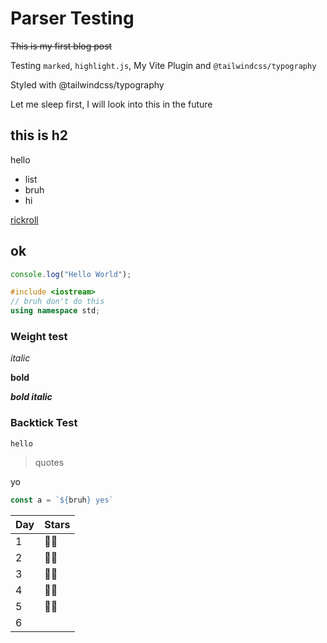 # Parser Testing

~~This is my first blog post~~

Testing `marked`, `highlight.js`, My Vite Plugin and `@tailwindcss/typography`

Styled with @tailwindcss/typography

Let me sleep first, I will look into this in the future

## this is h2

hello

- list
- bruh
- hi

[rickroll](https://www.youtube.com/watch?v=dQw4w9WgXcQ)

## ok

```js
console.log("Hello World");
```

```c++
#include <iostream>
// bruh don't do this
using namespace std;
```

### Weight test

*italic*

**bold**

***bold italic***

### Backtick Test

`hello`

> quotes

yo

```ts
const a = `${bruh} yes`
```

| Day | Stars |
| --- | ----- |
| 1   | 🌟🌟  |
| 2   | 🌟🌟  |
| 3   | 🌟🌟  |
| 4   | 🌟🌟  |
| 5   | 🌟🌟  |
| 6 |  |
